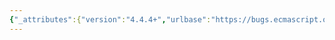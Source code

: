 ```yaml
---
{"_attributes":{"version":"4.4.4+","urlbase":"https://bugs.ecmascript.org/","maintainer":"dherman@mozilla.com"},"bug":{"bug_id":3829,"creation_ts":"2015-02-11 16:58:00 -0800","short_desc":"chapter 15: misc editorial","delta_ts":"2015-02-12 12:17:41 -0800","product":"Draft for 6th Edition","component":"editorial issue","version":"Rev 32: February 2, 2015 Draft","rep_platform":"All","op_sys":"All","bug_status":"RESOLVED","resolution":"FIXED","priority":"Normal","bug_severity":"normal","everconfirmed":true,"reporter":{"uid":"jmdyck","name":"Michael Dyck"},"assigned_to":{"uid":"allen","name":"Allen Wirfs-Brock"},"long_desc":[{"commentid":12321,"comment_count":0,"who":{"uid":"jmdyck","name":"Michael Dyck"},"bug_when":"2015-02-11 16:58:16 -0800","thetext":"----------------------------------------\nIn 15.1.8 \"Runtime Semantics: GlobalDeclarationInstantiation (script, env)\":\n\n{1}\n15.1.8 / step 2:\nAssert: /envRec/ is a Global Environment Record.\n\n    De-captalize \"Global Environment Record\"\n\n----------------------------------------\nIn 15.1.9 \"Runtime Semantics: ScriptEvaluationJob (sourceCodeId)\":\n\n{2}\n15.1.9 / step 4.b:\nParse /source/ ... let /script/ the resulting parse tree. ...\n\n    Insert \"be\" before \"the resulting parse tree\"\n\n----------------------------------------\nIn 15.2.1.1 \"Static Semantics: Early Errors\":\n\n{3}\n15.2.1.1 / group 1 / bullet 4:\nIt is a Syntax Error if any element of the ExportedBindings of /ModuleItemList/\ndo not also occurs in ...\n\n    s|do not also occurs|does not also occur|\n\n----------------------------------------\nIn 15.2.1.15.1 \"CreateModule(sourceCodeId) Abstract Operation\":\n\n{4}\n15.2.1.15.1 / preamble:\nThe abstract operation CreateModule creates and returns a new Module Record.\nThe argument /sourceCodeId/ is a host supplied module identifier.\n\n    s|module identifier|module source code identifier|\n\n----------------------------------------\nIn 15.2.1.16 \"Static Semantics: ParseModuleAndImports ( ... )\":\n\n{5}\n15.2.1.16 / step 20.b:\nReturnIfAbrupt(/normalizedRequest/).\n\n    s|normalizedRequest|requestedSrcID|\n\n----------------------------------------\nIn 15.2.1.18 \"Static Semantics: ResolveExport(...)\":\n\n{6}\n15.2.1.18 / step 2:\nFor each Record /r/ {[[module]], [[exportName]]} in /circularitySet/, do:\n\n    Everywhere else has \"Record {...} /var/\", not \"Record /var/ {...}\"\n\n----------------------------------------\nIn 15.2.3.2 \"Static Semantics: BoundNames\":\n\n{7+8}\n15.2.3.2 / group 4 / step 2:\n15.2.3.2 / group 5 / step 2:\nIf /declarationNames/ does not include the element \"*default*\", append\n\"*default*\"to /declarationNames/.\n\n    Insert a space before \"to\"\n\n----------------------------------------\nIn 15.2.3.11 \"Runtime Semantics: Evaluation\":\n\n{9}\n15.2.3.11 / group 5 / step 1:\nLet /value/ the result of BindingClassDeclarationEvaluation ...\n\n    Insert \"be\" before \"the result\"\n\nXXXXXXXXXXXXXXXXXXXXXXXXXXXXXXXXXXXXXXXXXXXXXXXXXXXXXXXXXXXXXXXXXXXXXXXXXXXXXXXX"},{"commentid":12344,"comment_count":1,"who":{"uid":"allen","name":"Allen Wirfs-Brock"},"bug_when":"2015-02-11 18:25:40 -0800","thetext":"fixed in rev33 editor's draft"},{"commentid":12450,"comment_count":2,"who":{"uid":"allen","name":"Allen Wirfs-Brock"},"bug_when":"2015-02-12 12:17:41 -0800","thetext":"fixed in rev33"}]}}
---
```

